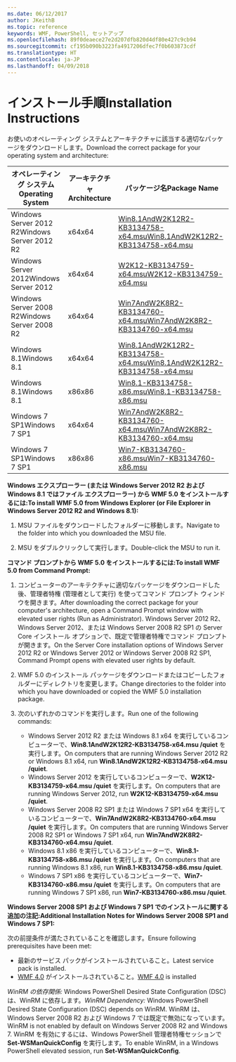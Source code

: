 ```yaml
---
ms.date: 06/12/2017
author: JKeithB
ms.topic: reference
keywords: WMF, PowerShell, セットアップ
ms.openlocfilehash: 89f0deaece27e2d207dfb820d4df80e427c9cb94
ms.sourcegitcommit: cf195b090b3223fa4917206dfec7f0b603873cdf
ms.translationtype: HT
ms.contentlocale: ja-JP
ms.lasthandoff: 04/09/2018
---
```

# <a name="installation-instructions"></a><span data-ttu-id="4c3c4-102">インストール手順</span><span class="sxs-lookup"><span data-stu-id="4c3c4-102">Installation Instructions</span></span>

<span data-ttu-id="4c3c4-103">お使いのオペレーティング システムとアーキテクチャに該当する適切なパッケージをダウンロードします。</span><span class="sxs-lookup"><span data-stu-id="4c3c4-103">Download the correct package for your operating system and architecture:</span></span>

| <span data-ttu-id="4c3c4-104">オペレーティング システム</span><span class="sxs-lookup"><span data-stu-id="4c3c4-104">Operating System</span></span>       | <span data-ttu-id="4c3c4-105">アーキテクチャ</span><span class="sxs-lookup"><span data-stu-id="4c3c4-105">Architecture</span></span> | <span data-ttu-id="4c3c4-106">パッケージ名</span><span class="sxs-lookup"><span data-stu-id="4c3c4-106">Package Name</span></span>              |
|------------------------|--------------|---------------------------|
| <span data-ttu-id="4c3c4-107">Windows Server 2012 R2</span><span class="sxs-lookup"><span data-stu-id="4c3c4-107">Windows Server 2012 R2</span></span> | <span data-ttu-id="4c3c4-108">x64</span><span class="sxs-lookup"><span data-stu-id="4c3c4-108">x64</span></span>      | [<span data-ttu-id="4c3c4-109">Win8.1AndW2K12R2-KB3134758-x64.msu</span><span class="sxs-lookup"><span data-stu-id="4c3c4-109">Win8.1AndW2K12R2-KB3134758-x64.msu</span></span>](http://go.microsoft.com/fwlink/?LinkId=717507) |
| <span data-ttu-id="4c3c4-110">Windows Server 2012</span><span class="sxs-lookup"><span data-stu-id="4c3c4-110">Windows Server 2012</span></span>    | <span data-ttu-id="4c3c4-111">x64</span><span class="sxs-lookup"><span data-stu-id="4c3c4-111">x64</span></span>      | [<span data-ttu-id="4c3c4-112">W2K12-KB3134759-x64.msu</span><span class="sxs-lookup"><span data-stu-id="4c3c4-112">W2K12-KB3134759-x64.msu</span></span>](http://go.microsoft.com/fwlink/?LinkId=717506) |
| <span data-ttu-id="4c3c4-113">Windows Server 2008 R2</span><span class="sxs-lookup"><span data-stu-id="4c3c4-113">Windows Server 2008 R2</span></span> | <span data-ttu-id="4c3c4-114">x64</span><span class="sxs-lookup"><span data-stu-id="4c3c4-114">x64</span></span>      | [<span data-ttu-id="4c3c4-115">Win7AndW2K8R2-KB3134760-x64.msu</span><span class="sxs-lookup"><span data-stu-id="4c3c4-115">Win7AndW2K8R2-KB3134760-x64.msu</span></span>](http://go.microsoft.com/fwlink/?LinkId=717504) |
| <span data-ttu-id="4c3c4-116">Windows 8.1</span><span class="sxs-lookup"><span data-stu-id="4c3c4-116">Windows 8.1</span></span>            | <span data-ttu-id="4c3c4-117">x64</span><span class="sxs-lookup"><span data-stu-id="4c3c4-117">x64</span></span>          | [<span data-ttu-id="4c3c4-118">Win8.1AndW2K12R2-KB3134758-x64.msu</span><span class="sxs-lookup"><span data-stu-id="4c3c4-118">Win8.1AndW2K12R2-KB3134758-x64.msu</span></span>](http://go.microsoft.com/fwlink/?LinkId=717507) |
| <span data-ttu-id="4c3c4-119">Windows 8.1</span><span class="sxs-lookup"><span data-stu-id="4c3c4-119">Windows 8.1</span></span>            | <span data-ttu-id="4c3c4-120">x86</span><span class="sxs-lookup"><span data-stu-id="4c3c4-120">x86</span></span>          | [<span data-ttu-id="4c3c4-121">Win8.1-KB3134758-x86.msu</span><span class="sxs-lookup"><span data-stu-id="4c3c4-121">Win8.1-KB3134758-x86.msu</span></span>](http://go.microsoft.com/fwlink/?LinkID=717963) |
| <span data-ttu-id="4c3c4-122">Windows 7 SP1</span><span class="sxs-lookup"><span data-stu-id="4c3c4-122">Windows 7 SP1</span></span>          | <span data-ttu-id="4c3c4-123">x64</span><span class="sxs-lookup"><span data-stu-id="4c3c4-123">x64</span></span>          | [<span data-ttu-id="4c3c4-124">Win7AndW2K8R2-KB3134760-x64.msu</span><span class="sxs-lookup"><span data-stu-id="4c3c4-124">Win7AndW2K8R2-KB3134760-x64.msu</span></span>](http://go.microsoft.com/fwlink/?LinkId=717504) |
| <span data-ttu-id="4c3c4-125">Windows 7 SP1</span><span class="sxs-lookup"><span data-stu-id="4c3c4-125">Windows 7 SP1</span></span>          | <span data-ttu-id="4c3c4-126">x86</span><span class="sxs-lookup"><span data-stu-id="4c3c4-126">x86</span></span>          | [<span data-ttu-id="4c3c4-127">Win7-KB3134760-x86.msu</span><span class="sxs-lookup"><span data-stu-id="4c3c4-127">Win7-KB3134760-x86.msu</span></span>](http://go.microsoft.com/fwlink/?LinkID=717962) |


<span data-ttu-id="4c3c4-128">**Windows エクスプローラー (または Windows Server 2012 R2 および Windows 8.1 ではファイル エクスプローラー) から WMF 5.0 をインストールするには:**</span><span class="sxs-lookup"><span data-stu-id="4c3c4-128">**To install WMF 5.0 from Windows Explorer (or File Explorer in Windows Server 2012 R2 and Windows 8.1):**</span></span>

1. <span data-ttu-id="4c3c4-129">MSU ファイルをダウンロードしたフォルダーに移動します。</span><span class="sxs-lookup"><span data-stu-id="4c3c4-129">Navigate to the folder into which you downloaded the MSU file.</span></span>

2. <span data-ttu-id="4c3c4-130">MSU をダブルクリックして実行します。</span><span class="sxs-lookup"><span data-stu-id="4c3c4-130">Double-click the MSU to run it.</span></span>

<span data-ttu-id="4c3c4-131">**コマンド プロンプトから WMF 5.0 をインストールするには:**</span><span class="sxs-lookup"><span data-stu-id="4c3c4-131">**To install WMF 5.0 from Command Prompt:**</span></span>

1. <span data-ttu-id="4c3c4-132">コンピューターのアーキテクチャに適切なパッケージをダウンロードした後、管理者特権 (管理者として実行) を使ってコマンド プロンプト ウィンドウを開きます。</span><span class="sxs-lookup"><span data-stu-id="4c3c4-132">After downloading the correct package for your computer's architecture, open a Command Prompt window with elevated user rights (Run as Administrator).</span></span> <span data-ttu-id="4c3c4-133">Windows Server 2012 R2、Windows Server 2012、または Windows Server 2008 R2 SP1 の Server Core インストール オプションで、既定で管理者特権でコマンド プロンプトが開きます。</span><span class="sxs-lookup"><span data-stu-id="4c3c4-133">On the Server Core installation options of Windows Server 2012 R2 or Windows Server 2012 or Windows Server 2008 R2 SP1, Command Prompt opens with elevated user rights by default.</span></span>

2. <span data-ttu-id="4c3c4-134">WMF 5.0 のインストール パッケージをダウンロードまたはコピーしたフォルダーにディレクトリを変更します。</span><span class="sxs-lookup"><span data-stu-id="4c3c4-134">Change directories to the folder into which you have downloaded or copied the WMF 5.0 installation package.</span></span>

3. <span data-ttu-id="4c3c4-135">次のいずれかのコマンドを実行します。</span><span class="sxs-lookup"><span data-stu-id="4c3c4-135">Run one of the following commands:</span></span>
    - <span data-ttu-id="4c3c4-136">Windows Server 2012 R2 または Windows 8.1 x64 を実行しているコンピューターで、**Win8.1AndW2K12R2-KB3134758-x64.msu /quiet** を実行します。</span><span class="sxs-lookup"><span data-stu-id="4c3c4-136">On computers that are running Windows Server 2012 R2 or Windows 8.1 x64, run **Win8.1AndW2K12R2-KB3134758-x64.msu /quiet**.</span></span>
    - <span data-ttu-id="4c3c4-137">Windows Server 2012 を実行しているコンピューターで、**W2K12-KB3134759-x64.msu /quiet** を実行します。</span><span class="sxs-lookup"><span data-stu-id="4c3c4-137">On computers that are running Windows Server 2012, run **W2K12-KB3134759-x64.msu /quiet**.</span></span>
    - <span data-ttu-id="4c3c4-138">Windows Server 2008 R2 SP1 または Windows 7 SP1 x64 を実行しているコンピューターで、**Win7AndW2K8R2-KB3134760-x64.msu /quiet** を実行します。</span><span class="sxs-lookup"><span data-stu-id="4c3c4-138">On computers that are running Windows Server 2008 R2 SP1 or Windows 7 SP1 x64, run **Win7AndW2K8R2-KB3134760-x64.msu /quiet**.</span></span>
    - <span data-ttu-id="4c3c4-139">Windows 8.1 x86 を実行しているコンピューターで、**Win8.1-KB3134758-x86.msu /quiet** を実行します。</span><span class="sxs-lookup"><span data-stu-id="4c3c4-139">On computers that are running Windows 8.1 x86, run **Win8.1-KB3134758-x86.msu /quiet**.</span></span>
    - <span data-ttu-id="4c3c4-140">Windows 7 SP1 x86 を実行しているコンピューターで、**Win7-KB3134760-x86.msu /quiet** を実行します。</span><span class="sxs-lookup"><span data-stu-id="4c3c4-140">On computers that are running Windows 7 SP1 x86, run **Win7-KB3134760-x86.msu /quiet**.</span></span>

<span data-ttu-id="4c3c4-141">**Windows Server 2008 SP1 および Windows 7 SP1 でのインストールに関する追加の注記:**</span><span class="sxs-lookup"><span data-stu-id="4c3c4-141">**Additional Installation Notes for Windows Server 2008 SP1 and Windows 7 SP1:**</span></span>

<span data-ttu-id="4c3c4-142">次の前提条件が満たされていることを確認します。</span><span class="sxs-lookup"><span data-stu-id="4c3c4-142">Ensure following prerequisites have been met:</span></span>
- <span data-ttu-id="4c3c4-143">最新のサービス パックがインストールされていること。</span><span class="sxs-lookup"><span data-stu-id="4c3c4-143">Latest service pack is installed.</span></span>
- <span data-ttu-id="4c3c4-144">[WMF 4.0](http://www.microsoft.com/en-us/download/details.aspx?id=40855) がインストールされていること。</span><span class="sxs-lookup"><span data-stu-id="4c3c4-144">[WMF 4.0](http://www.microsoft.com/en-us/download/details.aspx?id=40855) is installed</span></span>

<span data-ttu-id="4c3c4-145">*WinRM の依存関係:* Windows PowerShell Desired State Configuration (DSC) は、WinRM に依存します。</span><span class="sxs-lookup"><span data-stu-id="4c3c4-145">*WinRM Dependency:* Windows PowerShell Desired State Configuration (DSC) depends on WinRM.</span></span> <span data-ttu-id="4c3c4-146">WinRM は、Windows Server 2008 R2 および Windows 7 では既定で無効になっています。</span><span class="sxs-lookup"><span data-stu-id="4c3c4-146">WinRM is not enabled by default on Windows Server 2008 R2 and Windows 7.</span></span> <span data-ttu-id="4c3c4-147">WinRM を有効にするには、Windows PowerShell 管理者特権セッションで **Set-WSManQuickConfig** を実行します。</span><span class="sxs-lookup"><span data-stu-id="4c3c4-147">To enable WinRM, in a Windows PowerShell elevated session, run **Set-WSManQuickConfig**.</span></span>